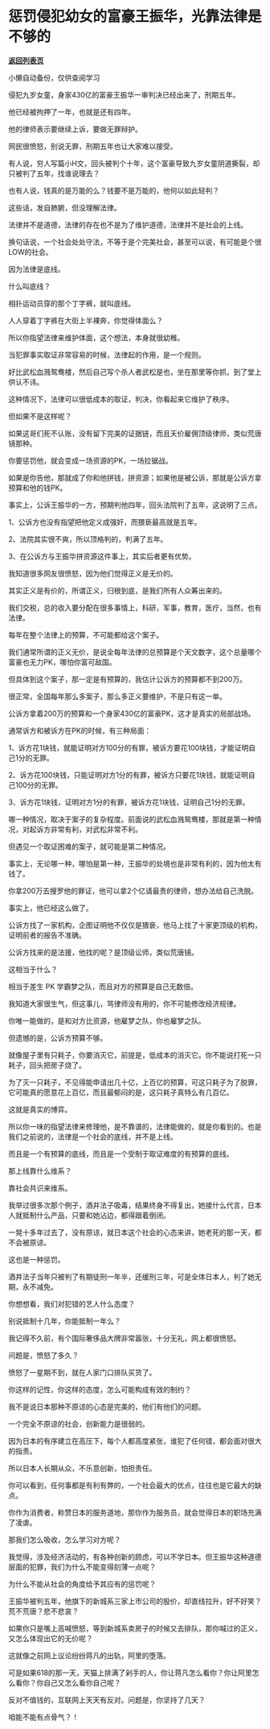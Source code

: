 # 惩罚侵犯幼女的富豪王振华，光靠法律是不够的

[**返回列表页**](/gzh/记忆承载)

小懒自动备份，仅供查阅学习

侵犯九岁女童，身家430亿的富豪王振华一审判决已经出来了，刑期五年。

  

他已经被拘押了一年，也就是还有四年。

  

他的律师表示要继续上诉，要做无罪辩护。

  

网民很愤怒，别说无罪，刑期五年也让大家难以接受。

  

有人说，穷人写篇小H文，回头被判个十年，这个富豪导致九岁女童阴道撕裂，却只被判了五年，找谁说理去？

  

也有人说，钱真的是万能的么？钱要不是万能的，他何以如此轻判？

  

这些话，发自肺腑，但没理解法律。

  

法律并不是道德，法律的存在也不是为了维护道德，法律并不是社会的上线。

  

换句话说，一个社会处处守法，不等于是个完美社会，甚至可以说，有可能是个很LOW的社会。

  

因为法律是底线。

  

什么叫底线？

  

相扑运动员穿的那个丁字裤，就叫底线。

  

人人穿着丁字裤在大街上半裸奔，你觉得体面么？

  

所以你指望法律来维护体面，这个想法，本身就很幼稚。

  

当犯罪事实取证非常容易的时候，法律起的作用，是一个规则。

  

好比武松血溅鸳鸯楼，然后自己写个杀人者武松是也，坐在那里等你抓，到了堂上供认不讳。

  

这种情况下，法律可以很低成本的取证，判决，你看起来它维护了秩序。

  

但如果不是这样呢？

  

如果这哥们死不认账，没有留下完美的证据链，而且天价雇佣顶级律师，类似荒唐镜那种。

  

你要惩罚他，就会变成一场资源的PK，一场拉锯战。

  

如果是你告他，那就成了你和他拼钱，拼资源；如果他是被公诉，那就是公诉方拿预算和他的钱PK。

  

事实上，公诉王振华的一方，预期判他四年，回头法院判了五年，这说明了三点。

  

1、公诉方也没有指望把他定义成强奸，而猥亵最高就是五年。

2、法院其实很不爽，所以顶格判的，判满了五年。

3、在公诉方与王振华拼资源这件事上，其实后者更有优势。

  

我知道很多网友很愤怒，因为他们觉得正义是无价的。

  

其实正义是有价的，所谓正义，归根到底，是我们所有人众筹出来的。

  

我们交税，总的收入要分配在很多事情上，科研，军事，教育，医疗，当然，也有法律。

  

每年在整个法律上的预算，不可能都给这个案子。

  

我们通常所谓的正义无价，是说全每年法律的总预算是个天文数字，这个总量哪个富豪也无力PK，哪怕你富可敌国。

  

但具体到这个案子，那一定是有预算的，我估计公诉方的预算都不到200万。

  

很正常，全国每年那么多案子，那么多正义要维护，不是只有这一单。

  

公诉方拿着200万的预算和一个身家430亿的富豪PK，这才是真实的局部战场。

  

通常诉方和被诉方在PK的时候，有三种局面：

  

1、诉方花1块钱，就能证明对方100分的有罪，被诉方要花100块钱，才能证明自己1分的无罪。

2、诉方花100块钱，只能证明对方1分的有罪，被诉方只要花1块钱，就能证明自己100分的无罪。

3、诉方花1块钱，证明对方1分的有罪，被诉方花1块钱，证明自己1分的无罪。

  

哪一种情况，取决于案子的复杂程度。前面说的武松血溅鸳鸯楼，那就是第一种情况，对起诉方非常有利，对武松非常不利。

  

但遇见一个取证困难的案子，就可能是第二种情况。

  

事实上，无论哪一种，哪怕是第一种，王振华的处境也是非常有利的，因为他太有钱了。

  

你拿200万去搜罗他的罪证，他可以拿2个亿请最贵的律师，想办法给自己洗脱。

  

事实上，他已经这么做了。

  

公诉方找了一家机构，企图证明他不仅仅是猥亵，他马上找了十家更顶级的机构，证明前者的报告不准确。

  

公诉方找来的是法援，他找的呢？是顶级讼师，类似荒唐镜。

  

这相当于什么？

  

相当于差生 PK 学霸梦之队，而且对方的预算是自己无数倍。

  

我知道大家很生气，但这事儿，骂律师没有用的，你不可能修改经济规律。

  

你唯一能做的，是和对方比资源，他雇梦之队，你也雇梦之队。

  

但遗憾的是，公诉方预算不够。  

  

就像屋子里有只耗子，你要消灭它，前提是，低成本的消灭它。你不能说打死一只耗子，回头把房子烧了。

  

为了灭一只耗子，不见得能申请出几十亿，上百亿的预算，可这只耗子为了脱罪，它可能真的愿意花上百亿，而且最郁闷的是，这只耗子真特么有几百亿。

  

这就是真实的博弈。

  

所以你一味的指望法律来修理他，是不靠谱的，法律能做的，就是你看到的。也是我们之前说的，法律是一个社会的底线，并不是上线。

  

而且是一个有预算的底线，而且是一个受制于取证难度的有预算的底线。

  

那上线靠什么维系？

  

靠社会共识来维系。

  

我举过很多次那个例子，酒井法子吸毒，结果终身不得复出，她接什么代言，日本人就抵制什么产品，只要和她沾边，都得跟着倒闭。

  

一晃十多年过去了，没有原谅，就日本这个社会的心态来讲，她老死的那一天，都不会被原谅。

  

这也是一种惩罚。

  

酒井法子当年只被判了有期徒刑一年半，还缓刑三年，可是全体日本人，判了她无期，永不减免。

  

你想想看，我们对犯错的艺人什么态度？

  

别说抵制十几年，你能抵制一年么？

  

我记得不久前，有个国际奢侈品大牌非常嚣张，十分无礼，网上都很愤怒。

  

问题是，愤怒了多久？

  

愤怒了一星期不到，就在人家门口排队买货了。

  

你这样的记性，你这样的态度，怎么可能构成有效的制约？

  

我不是说日本那种不原谅的心态是完美的，他们有他们的问题。

  

一个完全不原谅的社会，创新能力是很弱的。

  

因为日本的有序建立在高压下，每个人都高度紧张，谁犯了任何错，都会面对很大的指责。

  

所以日本人长期从众，不乐意创新，怕担责任。

  

你可以看到，任何事都是有利有弊的，一个社会最大的优点，往往也是它最大的缺点。

  

你作为消费者，称赞日本的服务道地，那你作为服务员，就会觉得日本的职场充满了凌虐。

  

那我们怎么吸收，怎么学习对方呢？

  

我觉得，涉及经济活动的，有各种创新的顾虑，可以不学日本。但王振华这种道德层面的犯罪，我们为什么不能变得刻薄一点呢？

  

为什么不能从社会的角度给予其应有的惩罚呢？

  

王振华被判五年，他旗下的新城系三家上市公司的股价，却直线拉升，好不好笑？荒不荒唐？悲不悲哀？

  

如果你只是嘴上高喊愤怒，等到新城系卖房子的时候又去排队，那你喊过的正义，又怎么体现出它的无价呢？

  

这就像之前网上议论纷纷蒋凡的出轨，阿里的堕落。

  

可是如果618的那一天，天猫上排满了剁手的人，你让蒋凡怎么看你？你让阿里怎么看你？你自己又怎么看你自己呢？

  

反对不值钱的，互联网上天天有反对。问题是，你坚持了几天？

  

咱能不能有点骨气？！

